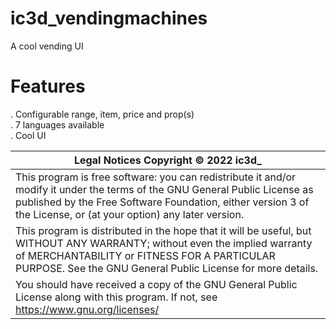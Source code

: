 # ic3d_vendingmachines

A cool vending UI

# Features
. Configurable range, item, price and prop(s)  
. 7 languages available  
. Cool UI  


| Legal Notices Copyright © 2022 ic3d_ 
| -------------
|This program is free software: you can redistribute it and/or modify it under the terms of the GNU General Public License as published by the Free Software Foundation, either version 3 of the License, or (at your option) any later version.
|This program is distributed in the hope that it will be useful, but WITHOUT ANY WARRANTY; without even the implied warranty of MERCHANTABILITY or FITNESS FOR A PARTICULAR PURPOSE. See the GNU General Public License for more details.
|You should have received a copy of the GNU General Public License along with this program. If not, see https://www.gnu.org/licenses/
